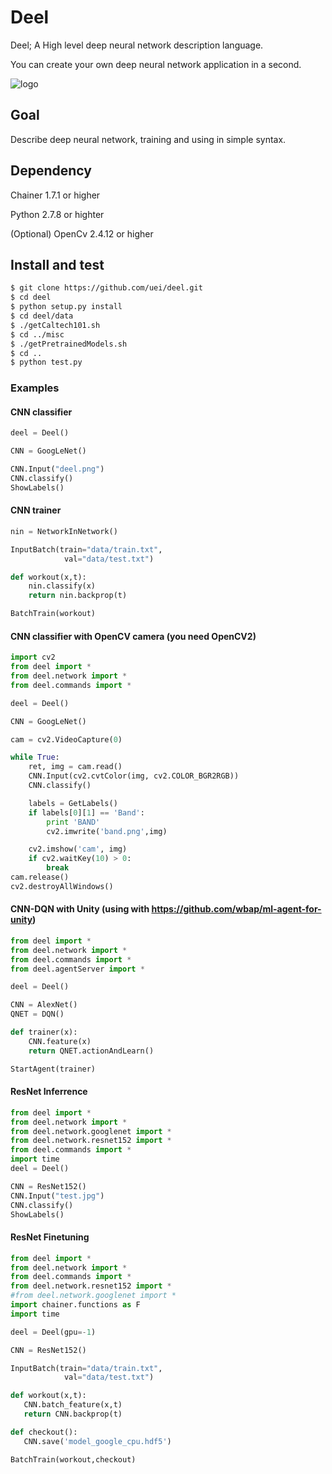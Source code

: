 # Deel
Deel; A High level deep neural network description language.

You can create your own deep neural network application in a second.

![logo](deel.png)


## Goal
Describe deep neural network, training and using in simple syntax.

## Dependency

Chainer 1.7.1 or higher

Python 2.7.8 or highter

(Optional) OpenCv 2.4.12 or higher

## Install and test

```sh
$ git clone https://github.com/uei/deel.git
$ cd deel
$ python setup.py install
$ cd deel/data
$ ./getCaltech101.sh
$ cd ../misc
$ ./getPretrainedModels.sh
$ cd ..
$ python test.py
```

### Examples

#### CNN classifier 

```python
deel = Deel()

CNN = GoogLeNet()

CNN.Input("deel.png")
CNN.classify()
ShowLabels()

```

#### CNN trainer 

```python
nin = NetworkInNetwork()

InputBatch(train="data/train.txt",
			val="data/test.txt")

def workout(x,t):
	nin.classify(x)	
	return nin.backprop(t)

BatchTrain(workout)
```

#### CNN classifier with OpenCV camera (you need OpenCV2) 

```python
import cv2 
from deel import *
from deel.network import *
from deel.commands import *

deel = Deel()

CNN = GoogLeNet()

cam = cv2.VideoCapture(0)  

while True:
	ret, img = cam.read()  
	CNN.Input(cv2.cvtColor(img, cv2.COLOR_BGR2RGB))
	CNN.classify()

	labels = GetLabels()
	if labels[0][1] == 'Band':
		print 'BAND'
		cv2.imwrite('band.png',img)

	cv2.imshow('cam', img)
	if cv2.waitKey(10) > 0:
		break
cam.release()
cv2.destroyAllWindows()

```

#### CNN-DQN with Unity (using with https://github.com/wbap/ml-agent-for-unity)

```python
from deel import *
from deel.network import *
from deel.commands import *
from deel.agentServer import *

deel = Deel()

CNN = AlexNet()
QNET = DQN()

def trainer(x):
	CNN.feature(x)
	return QNET.actionAndLearn()

StartAgent(trainer)
```


#### ResNet Inferrence

```python
from deel import *
from deel.network import *
from deel.network.googlenet import *
from deel.network.resnet152 import *
from deel.commands import *
import time
deel = Deel()

CNN = ResNet152()
CNN.Input("test.jpg")
CNN.classify()
ShowLabels()

```

#### ResNet Finetuning

```python
from deel import *
from deel.network import *
from deel.commands import *
from deel.network.resnet152 import *
#from deel.network.googlenet import *
import chainer.functions as F
import time

deel = Deel(gpu=-1)

CNN = ResNet152()

InputBatch(train="data/train.txt",
            val="data/test.txt")

def workout(x,t):
   CNN.batch_feature(x,t) 
   return CNN.backprop(t)

def checkout():
   CNN.save('model_google_cpu.hdf5')

BatchTrain(workout,checkout)
```
